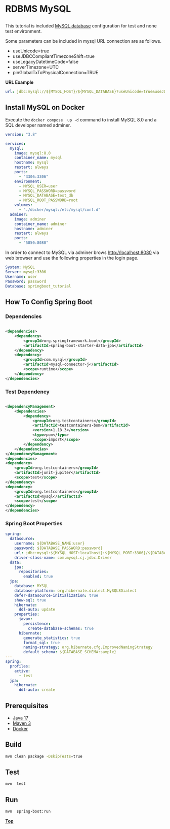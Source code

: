 # <p text-align="center">RDBMS MySQL</p>

<p text-align="justify">

This tutorial is included [MySQL database](https://www.mysql.com/) configuration for test and none test environment.

Some parameters can be included in mysql URL connection are as follows.

* useUnicode=true
* useJDBCCompliantTimezoneShift=true
* useLegacyDatetimeCode=false
* serverTimezone=UTC
* pinGlobalTxToPhysicalConnection=TRUE

</p>

**URL Example**

```yaml
url: jdbc:mysql://${MYSQL_HOST}/${MYSQL_DATABASE}?useUnicode=true&useJDBCCompliantTimezoneShift=true&useLegacyDatetimeCode=false&serverTimezone=UTC&pinGlobalTxToPhysicalConnection=TRUE
```

## Install MySQL on Docker

Execute the `docker compose  up -d` command to install MySQL 8.0 and a SQL developer named adminer.

```yaml
version: "3.8"

services:
  mysql:
    image: mysql:8.0
    container_name: mysql
    hostname: mysql
    restart: always
    ports:
      - "3306:3306"
    environment:
      - MYSQL_USER=user
      - MYSQL_PASSWORD=password
      - MYSQL_DATABASE=test_db
      - MYSQL_ROOT_PASSWORD=root
    volumes:
      - "./docker/mysql:/etc/mysql/conf.d"
  adminer:
    image: adminer
    container_name: adminer
    hostname: adminer
    restart: always
    ports:
      - "5050:8080"
```

In order to connect to MySQL via adminer brows [http://localhost:8080](http://localhost:8080/) via web browser and use
the following properties in the login page.

```yaml
System: MySQL
Server: mysql:3306
Username: user
Password: password
Database: springboot_tutorial
```

## How To Config Spring Boot

### Dependencies

```xml

<dependencies>
    <dependency>
        <groupId>org.springframework.boot</groupId>
        <artifactId>spring-boot-starter-data-jpa</artifactId>
    </dependency>
    <dependency>
        <groupId>com.mysql</groupId>
        <artifactId>mysql-connector-j</artifactId>
        <scope>runtime</scope>
    </dependency>
</dependencies>
```

### Test Dependency

```xml

<dependencyManagement>
    <dependencies>
        <dependency>
            <groupId>org.testcontainers</groupId>
            <artifactId>testcontainers-bom</artifactId>
            <version>1.18.3</version>
            <type>pom</type>
            <scope>import</scope>
        </dependency>
    </dependencies>
</dependencyManagement>
<dependencies>
<dependency>
    <groupId>org.testcontainers</groupId>
    <artifactId>junit-jupiter</artifactId>
    <scope>test</scope>
</dependency>
<dependency>
    <groupId>org.testcontainers</groupId>
    <artifactId>mysql</artifactId>
    <scope>test</scope>
</dependency>
</dependencies>
```

### Spring Boot Properties

```yaml
spring:
  datasource:
    username: ${DATABASE_NAME:user}
    password: ${DATABASE_PASSWORD:password}
    url: jdbc:mysql:${MYSQL_HOST:localhost}:${MYSQL_PORT:3306}/${DATABASE_NAME:springboot_tutorial}
    driver-class-name: com.mysql.cj.jdbc.Driver
  data:
    jpa:
      repositories:
        enabled: true
  jpa:
    database: MYSQL
    database-platform: org.hibernate.dialect.MySQL8Dialect
    defer-datasource-initialization: true
    show-sql: true
    hibernate:
      ddl-auto: update
    properties:
      javax:
        persistence:
          create-database-schemas: true
      hibernate:
        generate_statistics: true
        format_sql: true
        naming-strategy: org.hibernate.cfg.ImprovedNamingStrategy
        default_schema: ${DATABASE_SCHEMA:sample}
---
spring:
  profiles:
    active:
      - test
  jpa:
    hibernate:
      ddl-auto: create

```

## Prerequisites

* [Java 17](https://www.oracle.com/de/java/technologies/downloads/)
* [Maven 3](https://maven.apache.org/index.html)
* [Docker](https://www.docker.com/)

## Build

```bash
mvn clean package -DskipTests=true
```

## Test

```bash
mvn  test
```

## Run

```bash
mvn  spring-boot:run
```

**<p text-align="center"> [Top](#rdbms-mysql) </p>**